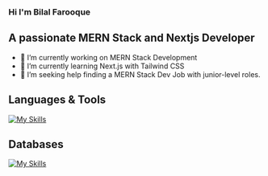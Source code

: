 ### Hi I'm Bilal Farooque
## A passionate MERN Stack and Nextjs Developer
- 🔭 I’m currently working on MERN Stack Development
- 🌱 I’m currently learning Next.js with Tailwind CSS
- 🤔 I’m seeking help finding a MERN Stack Dev Job with junior-level roles.

## Languages & Tools
[![My Skills](https://skillicons.dev/icons?i=html,css,js,bootstrap,react,git,figma,nextjs,nodejs,py,tailwind,ts,vercel,&perline=10)](https://skillicons.dev)

## Databases
[![My Skills](https://skillicons.dev/icons?i=express,firebase,mongodb,postman,tailwind&perline=10)](https://skillicons.dev)
<!--
**bilalfarooque/bilalfarooque** is a ✨ _special_ ✨ repository because its `README.md` (this file) appears on your GitHub profile.

Here are some ideas to get you started:

- 🔭 I’m currently working on ...
- 🌱 I’m currently learning ...
- 👯 I’m looking to collaborate on ...
- 🤔 I’m looking for help with ...
- 💬 Ask me about ...
- 📫 How to reach me: ...
- 😄 Pronouns: ...
- ⚡ Fun fact: ...
-->
